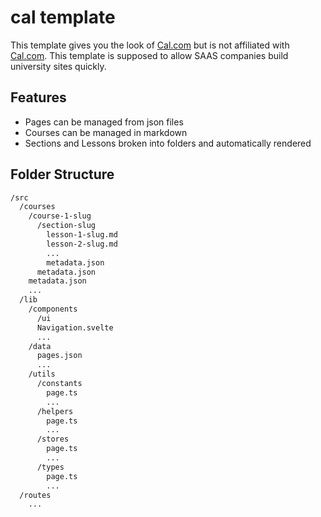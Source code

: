 # cal template

This template gives you the look of [Cal.com](https://cal.com) but is not affiliated with [Cal.com](https://cal.com). This template is supposed to allow SAAS companies build university sites quickly.

## Features

- Pages can be managed from json files
- Courses can be managed in markdown
- Sections and Lessons broken into folders and automatically rendered

## Folder Structure

```bash
/src
  /courses
    /course-1-slug
      /section-slug
        lesson-1-slug.md
        lesson-2-slug.md
        ...
        metadata.json
      metadata.json
    metadata.json
    ...
  /lib
    /components
      /ui
      Navigation.svelte
      ...
    /data
      pages.json
      ...
    /utils
      /constants
        page.ts
        ...
      /helpers
        page.ts
        ...
      /stores
        page.ts
        ...
      /types
        page.ts
        ...
  /routes
    ...
```
